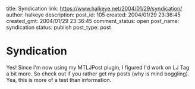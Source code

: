 title: Syndication
link: https://www.halkeye.net/2004/01/29/syndication/
author: halkeye
description: 
post_id: 105
created: 2004/01/29 23:36:45
created_gmt: 2004/01/29 23:36:45
comment_status: open
post_name: syndication
status: publish
post_type: post

# Syndication

Yes! Since I'm now using my MTLJPost plugin, I figured I'd work on LJ Tag a bit more. So check out  if you rather get my posts (why is mind boggling). Yea, this is more of a test than information.